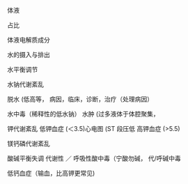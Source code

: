 体液

占比

体液电解质成分

水的摄入与排出

水平衡调节

水钠代谢紊乱

脱水 (低高等，
病因，临床，诊断，治疗（处理病因）

水中毒（稀释性的低水钠）
水肿 (过多液体于体腔聚集，

钾代谢紊乱
低钾血症 (＜3.5)心电图 (ST 段压低
高钾血症 (>5.5)

镁钙磷代谢紊乱

酸碱平衡失调
代谢性 ／ 呼吸性酸中毒（宁酸勿碱，
代/呼碱中毒

低钙血症（输血，比高钾更常见)





